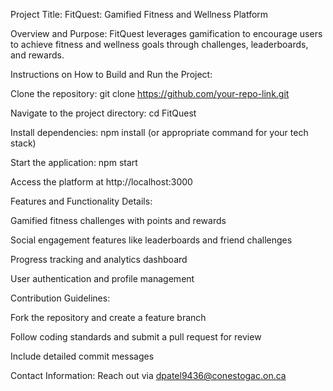 Project Title: FitQuest: Gamified Fitness and Wellness Platform

Overview and Purpose: FitQuest leverages gamification to encourage users to achieve fitness and wellness goals through challenges, leaderboards, and rewards.

Instructions on How to Build and Run the Project:

Clone the repository: git clone https://github.com/your-repo-link.git

Navigate to the project directory: cd FitQuest

Install dependencies: npm install (or appropriate command for your tech stack)

Start the application: npm start

Access the platform at http://localhost:3000

Features and Functionality Details:

Gamified fitness challenges with points and rewards

Social engagement features like leaderboards and friend challenges

Progress tracking and analytics dashboard

User authentication and profile management

Contribution Guidelines:

Fork the repository and create a feature branch

Follow coding standards and submit a pull request for review

Include detailed commit messages

Contact Information: Reach out via dpatel9436@conestogac.on.ca
